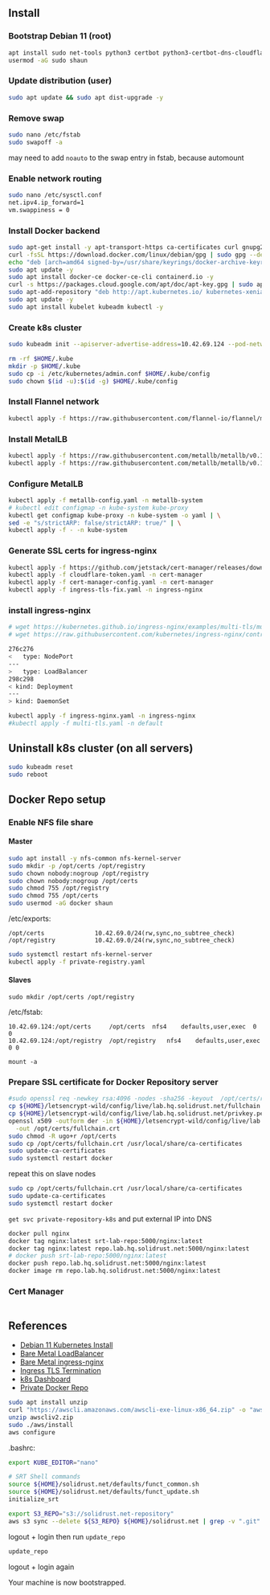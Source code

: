 ## Install
### Bootstrap Debian 11 (root)

```bash
apt install sudo net-tools python3 certbot python3-certbot-dns-cloudflare
usermod -aG sudo shaun
```

### Update distribution (user)

```bash
sudo apt update && sudo apt dist-upgrade -y
```

### Remove swap

```bash
sudo nano /etc/fstab
sudo swapoff -a
```
may need to add `noauto` to the swap entry in fstab, because automount

### Enable network routing

```bash
sudo nano /etc/sysctl.conf
net.ipv4.ip_forward=1
vm.swappiness = 0
```

### Install Docker backend

```bash
sudo apt-get install -y apt-transport-https ca-certificates curl gnupg2 software-properties-common
curl -fsSL https://download.docker.com/linux/debian/gpg | sudo gpg --dearmor -o /usr/share/keyrings/docker-archive-keyring.gpg
echo "deb [arch=amd64 signed-by=/usr/share/keyrings/docker-archive-keyring.gpg] https://download.docker.com/linux/debian $(lsb_release -cs) stable" | sudo tee /etc/apt/sources.list.d/docker.list
sudo apt update -y
sudo apt install docker-ce docker-ce-cli containerd.io -y
curl -s https://packages.cloud.google.com/apt/doc/apt-key.gpg | sudo apt-key add
sudo apt-add-repository "deb http://apt.kubernetes.io/ kubernetes-xenial main"
sudo apt update -y
sudo apt install kubelet kubeadm kubectl -y
```

### Create k8s cluster

```bash
sudo kubeadm init --apiserver-advertise-address=10.42.69.124 --pod-network-cidr=10.142.0.0/16
```

```bash
rm -rf $HOME/.kube
mkdir -p $HOME/.kube
sudo cp -i /etc/kubernetes/admin.conf $HOME/.kube/config
sudo chown $(id -u):$(id -g) $HOME/.kube/config
```

### Install Flannel network

```bash
kubectl apply -f https://raw.githubusercontent.com/flannel-io/flannel/master/Documentation/kube-flannel.yml

```

### Install MetalLB

```bash
kubectl apply -f https://raw.githubusercontent.com/metallb/metallb/v0.11.0/manifests/namespace.yaml
kubectl apply -f https://raw.githubusercontent.com/metallb/metallb/v0.11.0/manifests/metallb.yaml
```

### Configure MetalLB

```bash
kubectl apply -f metallb-config.yaml -n metallb-system
# kubectl edit configmap -n kube-system kube-proxy
kubectl get configmap kube-proxy -n kube-system -o yaml | \
sed -e "s/strictARP: false/strictARP: true/" | \
kubectl apply -f - -n kube-system
```

### Generate SSL certs for ingress-nginx

```bash
kubectl apply -f https://github.com/jetstack/cert-manager/releases/download/v1.7.0/cert-manager.yaml
kubectl apply -f cloudflare-token.yaml -n cert-manager
kubectl apply -f cert-manager-config.yaml -n cert-manager
kubectl apply -f ingress-tls-fix.yaml -n ingress-nginx
```

### install ingress-nginx

```bash
# wget https://kubernetes.github.io/ingress-nginx/examples/multi-tls/multi-tls.yaml
# wget https://raw.githubusercontent.com/kubernetes/ingress-nginx/controller-v1.1.1/deploy/static/provider/baremetal/deploy.yaml

276c276
<   type: NodePort
---
>   type: LoadBalancer
298c298
< kind: Deployment
---
> kind: DaemonSet
```

```bash
kubectl apply -f ingress-nginx.yaml -n ingress-nginx
#kubectl apply -f multi-tls.yaml -n default
```

## Uninstall k8s cluster (on all servers)

```bash
sudo kubeadm reset
sudo reboot
```

## Docker Repo setup
### Enable NFS file share
#### Master
```bash
sudo apt install -y nfs-common nfs-kernel-server
sudo mkdir -p /opt/certs /opt/registry
sudo chown nobody:nogroup /opt/registry
sudo chown nobody:nogroup /opt/certs
sudo chmod 755 /opt/registry
sudo chmod 755 /opt/certs
sudo usermod -aG docker shaun
```

/etc/exports:
```
/opt/certs              10.42.69.0/24(rw,sync,no_subtree_check)
/opt/registry           10.42.69.0/24(rw,sync,no_subtree_check)
```

```bash
sudo systemctl restart nfs-kernel-server
kubectl apply -f private-registry.yaml
```

#### Slaves
`sudo mkdir /opt/certs /opt/registry`

/etc/fstab:
```
10.42.69.124:/opt/certs	    /opt/certs	nfs4	defaults,user,exec	0 0
10.42.69.124:/opt/registry	/opt/registry	nfs4	defaults,user,exec	0 0
```

`mount -a`

### Prepare SSL certificate for Docker Repository server

```bash
#sudo openssl req -newkey rsa:4096 -nodes -sha256 -keyout  /opt/certs/registry.key -x509 -days 365 -out /opt/certs/registry.crt
cp ${HOME}/letsencrypt-wild/config/live/lab.hq.solidrust.net/fullchain.pem /opt/certs
cp ${HOME}/letsencrypt-wild/config/live/lab.hq.solidrust.net/privkey.pem /opt/certs
openssl x509 -outform der -in ${HOME}/letsencrypt-wild/config/live/lab.hq.solidrust.net/fullchain.pem \
  -out /opt/certs/fullchain.crt
sudo chmod -R ugo+r /opt/certs
sudo cp /opt/certs/fullchain.crt /usr/local/share/ca-certificates
sudo update-ca-certificates
sudo systemctl restart docker
```

repeat this on slave nodes
```bash
sudo cp /opt/certs/fullchain.crt /usr/local/share/ca-certificates
sudo update-ca-certificates
sudo systemctl restart docker
```

 `get svc private-repository-k8s` and put external IP into DNS

```bash
docker pull nginx
docker tag nginx:latest srt-lab-repo:5000/nginx:latest
docker tag nginx:latest repo.lab.hq.solidrust.net:5000/nginx:latest
# docker push srt-lab-repo:5000/nginx:latest
docker push repo.lab.hq.solidrust.net:5000/nginx:latest
docker image rm repo.lab.hq.solidrust.net:5000/nginx:latest
```

### Cert Manager
```bash


```




## References
 - [Debian 11 Kubernetes Install](https://snapshooter.com/learn/linux/install-kubernetes)
 - [Bare Metal LoadBalancer](https://metallb.universe.tf/installation/)
 - [Bare Metal ingress-nginx](https://kubernetes.github.io/ingress-nginx/deploy/#bare-metal-clusters)
 - [Ingress TLS Termination](https://kubernetes.github.io/ingress-nginx/examples/tls-termination/)
 - [k8s Dashboard](https://upcloud.com/community/tutorials/deploy-kubernetes-dashboard/)
 - [Private Docker Repo](https://www.linuxtechi.com/setup-private-docker-registry-kubernetes/)





```bash
sudo apt install unzip
curl "https://awscli.amazonaws.com/awscli-exe-linux-x86_64.zip" -o "awscliv2.zip"
unzip awscliv2.zip
sudo ./aws/install
aws configure
```

.bashrc:
```bash
export KUBE_EDITOR="nano"

# SRT Shell commands
source ${HOME}/solidrust.net/defaults/funct_common.sh
source ${HOME}/solidrust.net/defaults/funct_update.sh
initialize_srt
```

```bash
export S3_REPO="s3://solidrust.net-repository"
aws s3 sync --delete ${S3_REPO} ${HOME}/solidrust.net | grep -v ".git" 
```

logout + login then run `update_repo`

```bash
update_repo
```

logout + login again

Your machine is now bootstrapped.